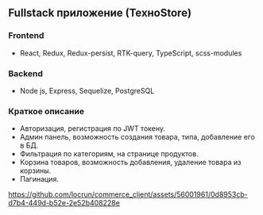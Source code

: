 ## Fullstack приложение (ТехноStore)

### Frontend
* React, Redux, Redux-persist, RTK-query, TypeScript, scss-modules

### Backend
* Node js, Express, Sequelize, PostgreSQL

### Краткое описание
* Авторизация, регистрация по JWT токену.
* Админ панель, возможность создания товара, типа, добавление его в БД.
* Фильтрация по категориям, на странице продуктов.
* Корзина товаров, возможность добавления, удаление товара из корзины.
* Пагинация.


https://github.com/locrun/commerce_client/assets/56001961/0d8953cb-d7b4-449d-b52e-2e52b408228e

